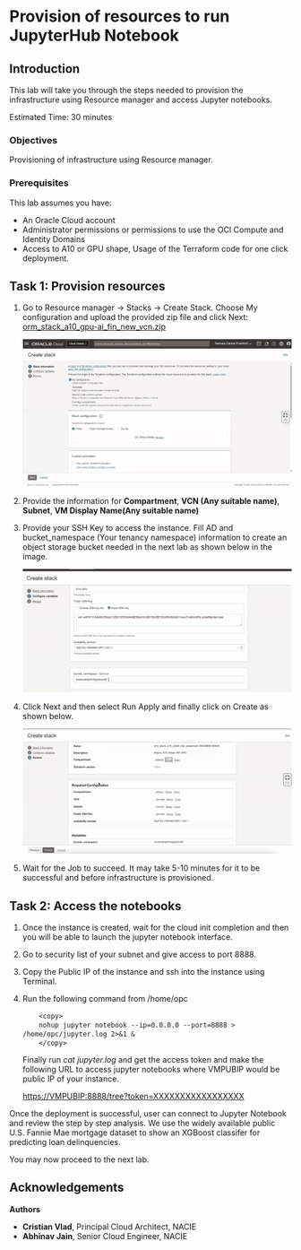 # Provision of resources to run JupyterHub Notebook

## Introduction

This lab will take you through the steps needed to provision the infrastructure using Resource manager and access Jupyter notebooks.

Estimated Time: 30 minutes

### Objectives

Provisioning of infrastructure using Resource manager.

### Prerequisites

This lab assumes you have:

* An Oracle Cloud account
* Administrator permissions or permissions to use the OCI Compute and Identity Domains
* Access to A10 or GPU shape, Usage of the Terraform code for one click deployment.

## Task 1: Provision resources

1. Go to Resource manager -> Stacks -> Create Stack. Choose My configuration and upload the provided zip file and click Next: [orm_stack_a10_gpu-ai_fin_new_vcn.zip](https://objectstorage.us-ashburn-1.oraclecloud.com/p/MowTvhjhvgsR5msJwtCzVxhveQKdE9T0ii9jcWnCZvwKScoR7TFkuDdCDLITZorc/n/c4u02/b/hosted_workshops/o/orm_stack_a10_gpu-ai_fin_new_vcn.zip)

    ![Resource Manager](images/resource_manager.png)

2. Provide the information for **Compartment**, **VCN (Any suitable name)**, **Subnet**, **VM Display Name(Any suitable name)**

3. Provide your SSH Key to access the instance. Fill AD and bucket_namespace (Your tenancy namespace) information to create an object storage bucket needed in the next lab as shown below in the image.

    ![Credit Configure](images/credit_configure.png)

4. Click Next and then select Run Apply and finally click on Create as shown below.

    ![Apply Stack](images/apply_stacks.png)

5. Wait for the Job to succeed. It may take 5-10 minutes for it to be successful and before infrastructure is provisioned.

## Task 2: Access the notebooks

1. Once the instance is created, wait for the cloud init completion and then you will be able to launch the jupyter notebook interface.

2. Go to security list of your subnet and give access to port 8888.

3. Copy the Public IP of the instance and ssh into the instance using Terminal.

4. Run the following command from /home/opc

    ```text
        <copy>
        nohup jupyter notebook --ip=0.0.0.0 --port=8888 > /home/opc/jupyter.log 2>&1 &
        </copy>
    ```

    Finally run *cat jupyter.log* and get the access token and make the following URL to access jupyter notebooks where VMPUBIP would be public IP of your instance.

    [https://VMPUBIP:8888/tree?token=XXXXXXXXXXXXXXXXX](https://VMPUBIP:8888/tree?token=XXXXXXXXXXXXXXXXX)

Once the deployment is successful, user can connect to Jupyter Notebook and review the step by step analysis. We use the widely available public U.S. Fannie Mae mortgage dataset to show an XGBoost classifer for predicting loan delinquencies.

You may now proceed to the next lab.

## Acknowledgements

**Authors**

* **Cristian Vlad**, Principal Cloud Architect, NACIE
* **Abhinav Jain**, Senior Cloud Engineer, NACIE
